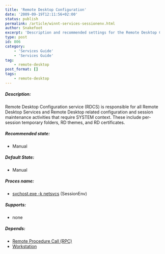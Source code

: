 ```yaml
---
title: 'Remote Desktop Configuration'
date: '2009-09-19T12:11:56+02:00'
status: publish
permalink: /article/winnt-services-sessionenv.html
author: Snakefoot
excerpt: 'Description and recommended settings for the Remote Desktop Configuration service (RDCS).'
type: post
id: 806
category:
    - 'Services Guide'
    - 'Services Guide'
tag:
    - remote-desktop
post_format: []
tags:
    - remote-desktop
---
```

##### Description:

 Remote Desktop Configuration service (RDCS) is responsible for all Remote Desktop Services and Remote Desktop related configuration and session maintenance activities that require SYSTEM context. These include per-session temporary folders, RD themes, and RD certificates.
 
##### Recommended state:

- Manual

##### Default State:

- Manual

##### Proces name:

- [svchost.exe -k netsvcs](/article/winnt-services-wrapper.html) (SessionEnv)

##### Supports:

- none

##### Depends:

- [Remote Procedure Call (RPC)](/article/winnt-services-rpcss.html)
- [Workstation](/article/winnt-services-lanmanworkstation.html)